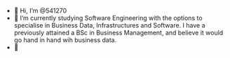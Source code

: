 - 👋 Hi, I’m @541270
- 🌱  I’m currently studying Software Engineering with the options to specialise in Business Data, Infrastructures and Software. I have a previously attained a BSc in          Business Management, and believe it would go hand in hand wih business data.
- 👀
